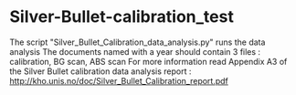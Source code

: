 # Silver-Bullet-calibration_test
The script "Silver_Bullet_Calibration_data_analysis.py" runs the data analysis
The documents named with a year should contain 3 files : calibration, BG scan, ABS scan
For more information read Appendix A3 of the Silver Bullet calibration data analysis report : http://kho.unis.no/doc/Silver_Bullet_Calibration_report.pdf
